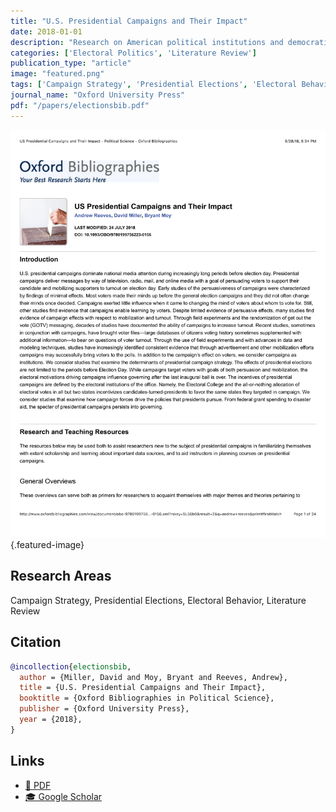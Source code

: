 ```yaml
---
title: "U.S. Presidential Campaigns and Their Impact"
date: 2018-01-01
description: "Research on American political institutions and democratic governance."
categories: ['Electoral Politics', 'Literature Review']
publication_type: "article"
image: "featured.png"
tags: ['Campaign Strategy', 'Presidential Elections', 'Electoral Behavior', 'Literature Review']
journal_name: "Oxford University Press"
pdf: "/papers/electionsbib.pdf"
---
```


![Featured image](featured.png){.featured-image}

## Research Areas

Campaign Strategy, Presidential Elections, Electoral Behavior, Literature Review

## Citation

```bibtex
@incollection{electionsbib,
  author = {Miller, David and Moy, Bryant and Reeves, Andrew},
  title = {U.S. Presidential Campaigns and Their Impact},
  booktitle = {Oxford Bibliographies in Political Science},
  publisher = {Oxford University Press},
  year = {2018},
}
```

## Links

- [📄 PDF](/papers/electionsbib.pdf)
- [🎓 Google Scholar](https://scholar.google.com/scholar?q=U.S.%20Presidential%20Campaigns%20and%20Their%20Impact)